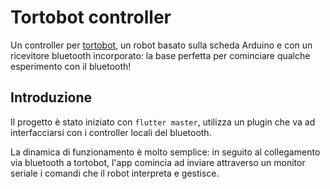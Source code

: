 # Tortobot controller

Un controller per [tortobot](http://greensystemtech.com/index.php/tortobot/), un robot basato sulla scheda Arduino e con un ricevitore bluetooth incorporato: la base perfetta per cominciare qualche esperimento con il bluetooth!

## Introduzione

Il progetto è stato iniziato con `flutter master`, utilizza un plugin che va ad interfacciarsi con i controller locali del bluetooth.

La dinamica di funzionamento è molto semplice: in seguito al collegamento via bluetooth a tortobot, l'app comincia ad inviare attraverso un monitor seriale i comandi che il robot interpreta e gestisce.